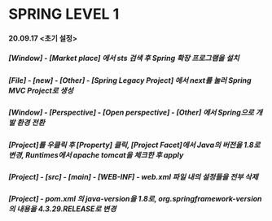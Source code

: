 # SPRING LEVEL 1
#### 20.09.17 <초기 설정>
##### [Window] - [Market place] 에서 sts 검색 후 Spring 확장 프로그램을 설치
##### [File] - [new] - [Other] - [Spring Legacy Project] 에서 next를 눌러 Spring MVC Project로 생성
##### [Window] - [Perspective] - [Open perspective] - [Other] 에서 Spring으로 개발 환경 전환
##### [Project]를 우클릭 후 [Property] 클릭, [Project Facet]에서 Java의 버전을 1.8로 변경, Runtimes에서 apache tomcat을 체크한 후 apply
##### [Project] - [src] - [main] - [WEB-INF] - web.xml 파일 내의 설정들을 전부 삭제
##### [Project] - pom.xml 의 java-version을 1.8로, org.springframework-version의 내용을 4.3.29.RELEASE로 변경
